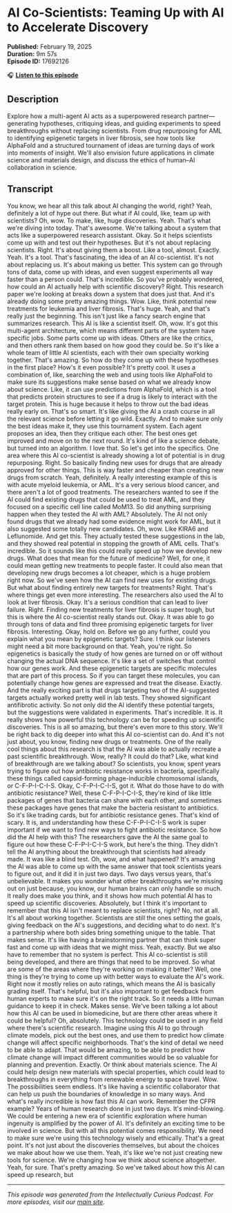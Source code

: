 # AI Co-Scientists: Teaming Up with AI to Accelerate Discovery

**Published:** February 19, 2025  
**Duration:** 9m 57s  
**Episode ID:** 17692126

🎧 **[Listen to this episode](https://intellectuallycurious.buzzsprout.com/2529712/episodes/17692126-ai-co-scientists-teaming-up-with-ai-to-accelerate-discovery)**

## Description

Explore how a multi-agent AI acts as a superpowered research partner—generating hypotheses, critiquing ideas, and guiding experiments to speed breakthroughs without replacing scientists. From drug repurposing for AML to identifying epigenetic targets in liver fibrosis, see how tools like AlphaFold and a structured tournament of ideas are turning days of work into moments of insight. We'll also envision future applications in climate science and materials design, and discuss the ethics of human–AI collaboration in science.

## Transcript

You know, we hear all this talk about AI changing the world, right? Yeah, definitely a lot of hype out there. But what if AI could, like, team up with scientists? Oh, wow. To make, like, huge discoveries. Yeah. That's what we're diving into today. That's awesome. We're talking about a system that acts like a superpowered research assistant. Okay. So it helps scientists come up with and test out their hypotheses. But it's not about replacing scientists. Right. It's about giving them a boost. Like a tool, almost. Exactly. Yeah. It's a tool. That's fascinating, the idea of an AI co-scientist. It's not about replacing us. It's about making us better. This system can go through tons of data, come up with ideas, and even suggest experiments all way faster than a person could. That's incredible. So you've probably wondered, how could an AI actually help with scientific discovery? Right. This research paper we're looking at breaks down a system that does just that. And it's already doing some pretty amazing things. Wow. Like, think potential new treatments for leukemia and liver fibrosis. That's huge. Yeah, and that's really just the beginning. This isn't just like a fancy search engine that summarizes research. This AI is like a scientist itself. Oh, wow. It's got this multi-agent architecture, which means different parts of the system have specific jobs. Some parts come up with ideas. Others are like the critics, and then others rank them based on how good they could be. So it's like a whole team of little AI scientists, each with their own specialty working together. That's amazing. So how do they come up with these hypotheses in the first place? How's it even possible? It's pretty cool. It uses a combination of, like, searching the web and using tools like AlphaFold to make sure its suggestions make sense based on what we already know about science. Like, it can use predictions from AlphaFold, which is a tool that predicts protein structures to see if a drug is likely to interact with the target protein. This is huge because it helps to throw out the bad ideas really early on. That's so smart. It's like giving the AI a crash course in all the relevant science before letting it go wild. Exactly. And to make sure only the best ideas make it, they use this tournament system. Each agent proposes an idea, then they critique each other. The best ones get improved and move on to the next round. It's kind of like a science debate, but turned into an algorithm. I love that. So let's get into the specifics. One area where this AI co-scientist is already showing a lot of potential is in drug repurposing. Right. So basically finding new uses for drugs that are already approved for other things. This is way faster and cheaper than creating new drugs from scratch. Yeah, definitely. A really interesting example of this is with acute myeloid leukemia, or AML. It's a very serious blood cancer, and there aren't a lot of good treatments. The researchers wanted to see if the AI could find existing drugs that could be used to treat AML, and they focused on a specific cell line called MoM13. So did anything surprising happen when they tested the AI with AML? Absolutely. The AI not only found drugs that we already had some evidence might work for AML, but it also suggested some totally new candidates. Oh, wow. Like KIRA6 and Leflunomide. And get this. They actually tested these suggestions in the lab, and they showed real potential in stopping the growth of AML cells. That's incredible. So it sounds like this could really speed up how we develop new drugs. What does that mean for the future of medicine? Well, for one, it could mean getting new treatments to people faster. It could also mean that developing new drugs becomes a lot cheaper, which is a huge problem right now. So we've seen how the AI can find new uses for existing drugs. But what about finding entirely new targets for treatments? Right. That's where things get even more interesting. The researchers also used the AI to look at liver fibrosis. Okay. It's a serious condition that can lead to liver failure. Right. Finding new treatments for liver fibrosis is super tough, but this is where the AI co-scientist really stands out. Okay. It was able to go through tons of data and find three promising epigenetic targets for liver fibrosis. Interesting. Okay, hold on. Before we go any further, could you explain what you mean by epigenetic targets? Sure. I think our listeners might need a bit more background on that. Yeah, you're right. So epigenetics is basically the study of how genes are turned on or off without changing the actual DNA sequence. It's like a set of switches that control how our genes work. And these epigenetic targets are specific molecules that are part of this process. So if you can target these molecules, you can potentially change how genes are expressed and treat the disease. Exactly. And the really exciting part is that drugs targeting two of the AI-suggested targets actually worked pretty well in lab tests. They showed significant antifibrotic activity. So not only did the AI identify these potential targets, but the suggestions were validated in experiments. That's incredible. It is. It really shows how powerful this technology can be for speeding up scientific discoveries. This is all so amazing, but there's even more to this story. We'll be right back to dig deeper into what this AI co-scientist can do. And it's not just about, you know, finding new drugs or treatments. One of the really cool things about this research is that the AI was able to actually recreate a past scientific breakthrough. Wow, really? It could do that? Like, what kind of breakthrough are we talking about? So scientists, you know, spent years trying to figure out how antibiotic resistance works in bacteria, specifically these things called capsid-forming phage-inducible chromosomal islands, or C-F-P-I-C-I-S. Okay, C-F-P-I-C-I-S, got it. What do those have to do with antibiotic resistance? Well, these C-F-P-I-C-I-S, they're kind of like little packages of genes that bacteria can share with each other, and sometimes these packages have genes that make the bacteria resistant to antibiotics. So it's like trading cards, but for antibiotic resistance genes. That's kind of scary. It is, and understanding how these C-F-P-I-C-I-S work is super important if we want to find new ways to fight antibiotic resistance. So how did the AI help with this? The researchers gave the AI the same goal to figure out how these C-F-P-I-C-I-S work, but here's the thing. They didn't tell the AI anything about the breakthrough that scientists had already made. It was like a blind test. Oh, wow, and what happened? It's amazing the AI was able to come up with the same answer that took scientists years to figure out, and it did it in just two days. Two days versus years, that's unbelievable. It makes you wonder what other breakthroughs we're missing out on just because, you know, our human brains can only handle so much. It really does make you think, and it shows how much potential AI has to speed up scientific discoveries. Absolutely, but I think it's important to remember that this AI isn't meant to replace scientists, right? No, not at all. It's all about working together. Scientists are still the ones setting the goals, giving feedback on the AI's suggestions, and deciding what to do next. It's a partnership where both sides bring something unique to the table. That makes sense. It's like having a brainstorming partner that can think super fast and come up with ideas that we might miss. Yeah, exactly. But we also have to remember that no system is perfect. This AI co-scientist is still being developed, and there are things that need to be improved. So what are some of the areas where they're working on making it better? Well, one thing is they're trying to come up with better ways to evaluate the AI's work. Right now it mostly relies on auto ratings, which means the AI is basically grading itself. That's helpful, but it's also important to get feedback from human experts to make sure it's on the right track. So it needs a little human guidance to keep it in check. Makes sense. We've been talking a lot about how this AI can be used in biomedicine, but are there other areas where it could be helpful? Oh, absolutely. This technology could be used in any field where there's scientific research. Imagine using this AI to go through climate models, pick out the best ones, and use them to predict how climate change will affect specific neighborhoods. That's the kind of detail we need to be able to adapt. That would be amazing, to be able to predict how climate change will impact different communities would be so valuable for planning and prevention. Exactly. Or think about materials science. The AI could help design new materials with special properties, which could lead to breakthroughs in everything from renewable energy to space travel. Wow. The possibilities seem endless. It's like having a scientific collaborator that can help us push the boundaries of knowledge in so many ways. And what's really incredible is how fast this AI can work. Remember the CFPR example? Years of human research done in just two days. It's mind-blowing. We could be entering a new era of scientific exploration where human ingenuity is amplified by the power of AI. It's definitely an exciting time to be involved in science. But with all this potential comes responsibility. We need to make sure we're using this technology wisely and ethically. That's a great point. It's not just about the discoveries themselves, but about the choices we make about how we use them. Yeah, it's like we're not just creating new tools for science. We're changing how we think about science altogether. Yeah, for sure. That's pretty amazing. So we've talked about how this AI can speed up research, but

---
*This episode was generated from the Intellectually Curious Podcast. For more episodes, visit our [main site](https://intellectuallycurious.buzzsprout.com).*
